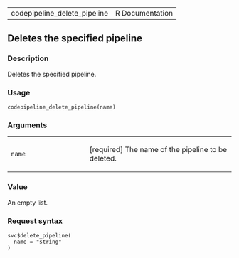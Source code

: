 <table style="width: 100%;">
<tbody>
<tr class="odd">
<td>codepipeline_delete_pipeline</td>
<td style="text-align: right;">R Documentation</td>
</tr>
</tbody>
</table>

## Deletes the specified pipeline

### Description

Deletes the specified pipeline.

### Usage

    codepipeline_delete_pipeline(name)

### Arguments

<table>
<colgroup>
<col style="width: 35%" />
<col style="width: 65%" />
</colgroup>
<tbody>
<tr class="odd">
<td><code id="codepipeline_delete_pipeline_:_name">name</code></td>
<td><p>[required] The name of the pipeline to be deleted.</p></td>
</tr>
</tbody>
</table>

### Value

An empty list.

### Request syntax

    svc$delete_pipeline(
      name = "string"
    )
